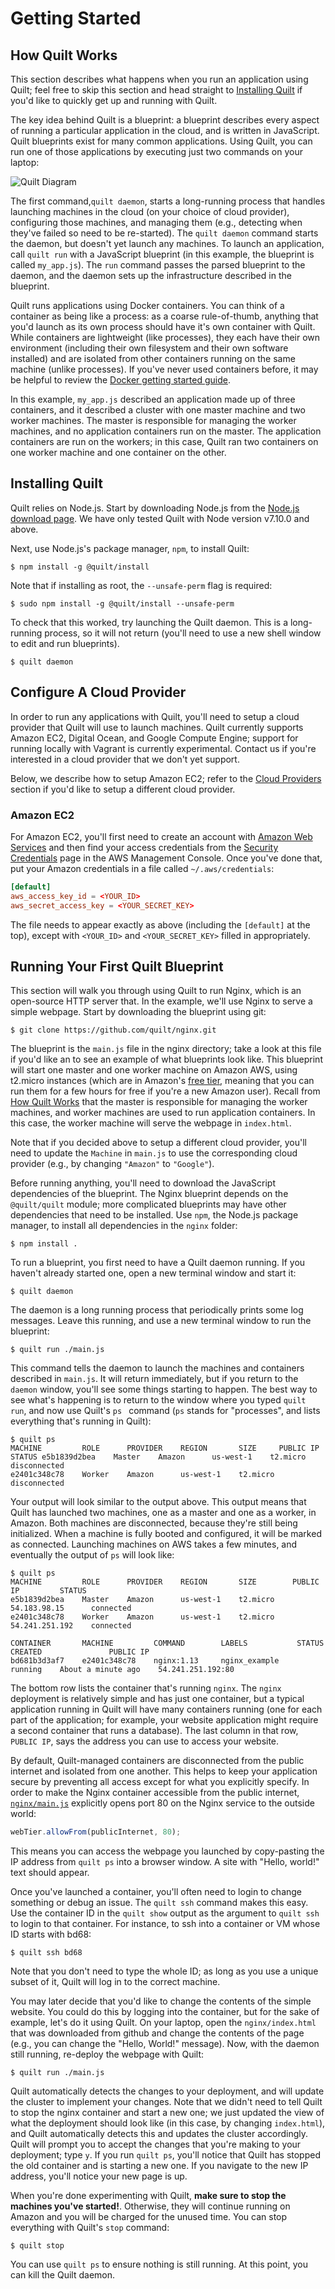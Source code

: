 # Getting Started

## How Quilt Works

This section describes what happens when you run an application using Quilt;
feel free to skip this section and head straight to [Installing
Quilt](#installing-quilt) if you'd like to quickly get up and running with
Quilt.

The key idea behind Quilt is a blueprint: a blueprint describes every aspect of
running a particular application in the cloud, and is written in JavaScript.
Quilt blueprints exist for many common applications.  Using Quilt, you can run
one of those applications by executing just two commands on your laptop:

![Quilt Diagram](Quilt_Diagram.png)

The first command,`quilt daemon`, starts a long-running process that handles
launching machines in the cloud (on your choice of cloud provider), configuring
those machines, and managing them (e.g., detecting when they've failed so need
to be re-started).  The `quilt daemon` command starts the daemon, but doesn't
yet launch any machines. To launch an application, call `quilt run` with a
JavaScript blueprint (in this example, the blueprint is called `my_app.js`).
The `run` command passes the parsed blueprint to the daemon, and the daemon
sets up the infrastructure described in the blueprint.

Quilt runs applications using Docker containers. You can think of a container
as being like a process: as a coarse rule-of-thumb, anything that you'd launch
as its own process should have it's own container with Quilt.  While containers 
are lightweight (like processes), they each have their own environment
(including their own filesystem and their own software installed) and are
isolated from other containers running on the same machine (unlike processes). 
If you've never used containers before, it may be helpful to review the
[Docker getting started guide](https://docs.docker.com/get-started).

In this example, `my_app.js` described an application made up of three
containers, and it described a cluster with one master machine and two worker
machines.  The master is responsible for managing the worker machines, and no
application containers run on the master.  The application containers are run on
the workers; in this case, Quilt ran two containers on one worker machine and
one container on the other.

## Installing Quilt

Quilt relies on Node.js.  Start by downloading Node.js from the [Node.js
download page](https://nodejs.org/en/download/).  We have only tested Quilt with
Node version v7.10.0 and above.

Next, use Node.js's package manager, `npm`, to install Quilt:

```console
$ npm install -g @quilt/install
```

Note that if installing as root, the `--unsafe-perm` flag is required:

```console
$ sudo npm install -g @quilt/install --unsafe-perm
```

To check that this worked, try launching the Quilt daemon.  This is a
long-running process, so it will not return (you'll need to use a new shell
window to edit and run blueprints).

```console
$ quilt daemon
```

## Configure A Cloud Provider

In order to run any applications with Quilt, you'll need to setup a cloud
provider that Quilt will use to launch machines.  Quilt currently supports
Amazon EC2, Digital Ocean, and Google Compute Engine; support for running
locally with Vagrant is currently experimental.  Contact us if you're interested
in a cloud provider that we don't yet support.

Below, we describe how to setup Amazon EC2; refer to the
[Cloud Providers](#cloud-provider-configuration) section if you'd like to setup
a different cloud provider.

### Amazon EC2

For Amazon EC2, you'll first need to create an account with [Amazon Web
Services](https://aws.amazon.com/ec2/) and then find your access credentials
from the
[Security Credentials](https://console.aws.amazon.com/iam/home?#security_credential)
page in the AWS Management Console.
Once you've done that, put your Amazon credentials in a file called
`~/.aws/credentials`:

```conf
[default]
aws_access_key_id = <YOUR_ID>
aws_secret_access_key = <YOUR_SECRET_KEY>
```

The file needs to appear exactly as above (including the `[default]` at the
top), except with `<YOUR_ID>` and `<YOUR_SECRET_KEY>` filled in appropriately.

## Running Your First Quilt Blueprint

This section will walk you through using Quilt to run Nginx, which is an
open-source HTTP server that.  In the example, we'll use Nginx to serve a
simple webpage. Start by downloading the blueprint using git:

```console
$ git clone https://github.com/quilt/nginx.git
```

The blueprint is the `main.js` file in the nginx directory; take a look at this
file if you'd like an to see an example of what blueprints look like.  This
blueprint will start one master and one worker machine on Amazon AWS, using
t2.micro instances (which are in Amazon's
[free tier](https://aws.amazon.com/free/), meaning that you can run them for
a few hours for free if you're a new Amazon user).  Recall from [How Quilt Works](#how-quilt-works) that the
master is responsible for managing the worker machines, and worker machines are
used to run application containers.  In this case, the worker machine will
serve the webpage in `index.html`.

Note that if you decided
above to setup a different cloud provider, you'll need to update the `Machine`
in `main.js` to use the corresponding cloud provider (e.g., by changing
`"Amazon"` to `"Google"`).

Before running anything, you'll need to download the JavaScript dependencies of
the blueprint.  The Nginx blueprint depends on the `@quilt/quilt` module; more
complicated blueprints may have other dependencies that need to be installed.
Use `npm`, the Node.js package manager, to install all dependencies in the
`nginx` folder:

```console
$ npm install .
```

To run a blueprint, you first need to have a Quilt daemon running.  If you
haven't already started one, open a new terminal window and start it:

```console
$ quilt daemon
```

The daemon is a long running process that periodically prints some log messages.
Leave this running, and use a new terminal window to run the blueprint:

```console
$ quilt run ./main.js
```

This command tells the daemon to launch the machines and containers described in
`main.js`.  It will return immediately, but if you return to the `daemon`
window, you'll see some things starting to happen.  The best way to see what's
happening is to return to the window where you typed `quilt run`, and now
use Quilt's `ps	` command (`ps` stands for "processes", and lists everything
that's running in Quilt):

```console
$ quilt ps
MACHINE         ROLE      PROVIDER    REGION       SIZE     PUBLIC IP    STATUS e5b1839d2bea    Master    Amazon      us-west-1    t2.micro              disconnected
e2401c348c78    Worker    Amazon      us-west-1    t2.micro              disconnected
```

Your output will look similar to the output above.  This output means that Quilt
has launched two machines, one as a master and one as a worker, in Amazon.  Both
machines are disconnected, because they're still being initialized. When a
machine is fully booted and configured, it will be marked as connected.
Launching machines on AWS takes a few minutes, and eventually the output of
`ps` will look like:

```console
$ quilt ps
MACHINE         ROLE      PROVIDER    REGION       SIZE        PUBLIC IP         STATUS
e5b1839d2bea    Master    Amazon      us-west-1    t2.micro    54.183.98.15      connected
e2401c348c78    Worker    Amazon      us-west-1    t2.micro    54.241.251.192    connected

CONTAINER       MACHINE         COMMAND        LABELS           STATUS     CREATED               PUBLIC IP
bd681b3d3af7    e2401c348c78    nginx:1.13     nginx_example    running    About a minute ago    54.241.251.192:80
```

The bottom row lists the container that's running `nginx`.  The `nginx`
deployment is relatively simple and has just one container, but a typical
application running in Quilt will have many containers running (one for each
part of the application; for example, your website application might require a
second container that runs a database).  The last column in that row,
`PUBLIC IP`, says the address you can use to access your website.

By default, Quilt-managed containers are disconnected from the public internet
and isolated from one another. This helps to keep your application secure by
preventing all access except for what you explicitly specify.
In order to make the Nginx container accessible
from the public internet,
[`nginx/main.js`](https://github.com/quilt/nginx/blob/master/main.js) explicitly
opens port 80 on the Nginx service to the outside world:

```javascript
webTier.allowFrom(publicInternet, 80);
```

This means you can
access the webpage you launched by copy-pasting the IP address from `quilt ps`
into a browser window.  A site with "Hello, world!" text should appear.

Once you've launched a container, you'll often need to login to change something
or debug an issue.  The `quilt ssh` command makes this easy.  Use the container
ID in the `quilt show` output as the argument to `quilt ssh` to login to that
container. For instance, to ssh into a container or VM whose ID starts with
bd68:

```console
$ quilt ssh bd68
```

Note that you don't need to type the whole ID; as long as you use a unique
subset of it, Quilt will log in to the correct machine.

You may later decide that you'd like to change the contents of the simple
website.  You could do this by logging into the container, but for the sake of
example, let's do it using Quilt.  On your laptop, open the `nginx/index.html`
that was downloaded from github and change the contents of the page (e.g., you
can change the "Hello, World!" message).  Now, with the daemon still running,
re-deploy the webpage with Quilt:

```console
$ quilt run ./main.js
```

Quilt automatically detects the changes to your deployment, and will update the
cluster to implement your changes.  Note that we didn't need to tell Quilt to
stop the nginx container and start a new one; we just updated the view of what
the deployment should look like (in this case, by changing `index.html`), and
Quilt automatically detects this and updates the cluster accordingly.  Quilt
will prompt you to accept the changes that you're making to your deployment;
type `y`.  If you run `quilt ps`, you'll notice that Quilt has stopped the old
container and is starting a new one.  If you navigate to the new IP address,
you'll notice your new page is up.

When you're done experimenting with Quilt, __make sure to stop the machines
you've started!__.  Otherwise, they will continue running on Amazon and you will
be charged for the unused time.  You can stop everything with Quilt's `stop`
command:

```console
$ quilt stop
```

You can use `quilt ps` to ensure nothing is still running.  At this point, you
can kill the Quilt daemon.
